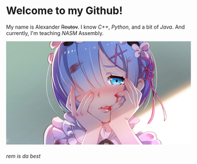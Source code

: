 # Welcome to my Github!
My name is Alexander ~~Reutov~~.
I know *C++*, *Python*, and a bit of *Java*.
And currently, I'm teaching *NASM* Assembly.

[![](/picture.png)](https://www.pixiv.net/en/artworks/57442373)
###### rem is da best
